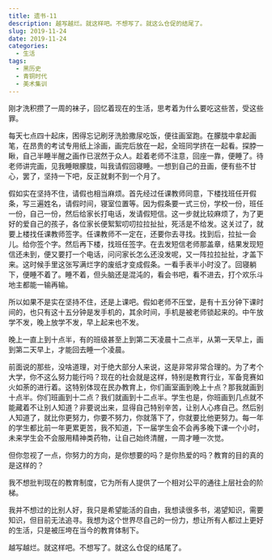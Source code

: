 ```yaml
---
title: 遗书-11
description: 越写越烂。就这样吧。不想写了。就这么仓促的结尾了。
slug: 2019-11-24
date: 2019-11-24
categories:
  - 生活
tags:
  - 黑历史
  - 青铜时代
  - 美术集训
---
```


刚才洗积攒了一周的袜子，回忆着现在的生活，思考着为什么要吃这些苦，受这些罪。

每天七点四十起床，困得忘记刷牙洗脸撒尿吃饭，便往画室跑。在朦胧中拿起画笔，在昂贵的考试专用纸上涂画，画完后放在一起，全班同学挤在一起看。探脖一瞅，自己半睡半醒之画作已泯然于众人。趁着老师不注意，回座一靠，便睡了。待老师讲完画，见我睡眼朦胧，叫我请假回寝睡。一想到自己的丑画，便有些不甘心，罢了，坚持一下吧，反正就剩不到一个月了。

假如实在坚持不住，请假也相当麻烦。首先经过任课教师同意，下楼找班任开假条，写三遍姓名，请假时间，寝室位置等。因为假条要一式三份，学校一份，班任一份，自己一份，然后给家长打电话，发请假短信。这一步就比较麻烦了，为了更好的爱自己的孩子，各位家长便絮絮叨叨拉拉扯扯，死活是不给发。这关过了，就要上楼找任课教师签字。任课教师不一定在，还要你去寻找。找到后，拉扯一会儿。给你签个字。然后再下楼，找班任签字。在去发短信老师那盖章，结果发现短信还未到，便又要打一个电话，问问家长怎么还没发呢，又一阵拉拉扯扯，才盖下来。这时候手里这张写满烂字的废纸才变成假条。一看手表半小时没了。回寝躺下，便睡不着了。睡不着，但头脑还是混沌的，看会书吧，看不进去，打个欢乐斗地主都能一输再输。

所以如果不是实在坚持不住，还是上课吧。假如老师不压堂，是有十五分钟下课时间的，也只有这十五分钟是发手机的，其余时间，手机是被老师锁起来的。中午放学不发，晚上放学不发，早上起来也不发。

晚上一直上到十点半，有的班级甚至上到第二天凌晨十二点半，从第一天早上，画到第二天早上，才能回去睡一个凌晨。

前面说的那些，没啥道理，对于绝大部分人来说，这是非常非常合理的。为了考个大学，你不这么努力能行吗？现在的社会就是这样，特别是教育行业，军备竞赛如火如荼的进行着。这特别体现在民办教育上，你们画室画到晚上十点？那我就画到十点半。你们班画到十二点？我们就画到十二点半。学生也是，你班画到几点就不能藏着不让别人知道？非要说出来，显得自己特别辛苦，让别人心疼自己。然后别人知道了，就比你更努力，你要不努力，你就落下了，你就要比他更努力。每一年的学生都比前一年更累更苦，我不知道，下一届学生会不会再多晚下课一个小时，未来学生会不会服用精神类药物，让自己始终清醒，一周才睡一次觉。

但你忽视了一点，你努力的方向，是你想要的吗？是你热爱的吗？教育的目的真的是这样的？

我不想批判现在的教育制度，它为所有人提供了一个相对公平的通往上层社会的阶梯。

我并不想过的比别人好，我只是希望能活的自由，我想读很多书，渴望知识，需要知识，但目前无法追寻。我想为这个世界尽自己的一份力，想让所有人都过上更好的生活，只是被压垮在当今的教育体制下。

越写越烂。就这样吧。不想写了。就这么仓促的结尾了。
